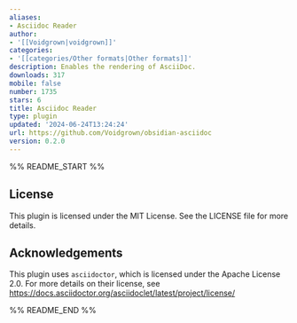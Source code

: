```yaml
---
aliases:
- Asciidoc Reader
author:
- '[[Voidgrown|voidgrown]]'
categories:
- '[[categories/Other formats|Other formats]]'
description: Enables the rendering of AsciiDoc.
downloads: 317
mobile: false
number: 1735
stars: 6
title: Asciidoc Reader
type: plugin
updated: '2024-06-24T13:24:24'
url: https://github.com/Voidgrown/obsidian-asciidoc
version: 0.2.0
---
```


%% README_START %%

## License
This plugin is licensed under the MIT License. See the LICENSE file for more details.

## Acknowledgements
This plugin uses `asciidoctor`, which is licensed under the Apache License 2.0. For more details on their license, see https://docs.asciidoctor.org/asciidoclet/latest/project/license/

%% README_END %%